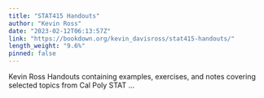 ```yaml
---
title: "STAT415 Handouts"
author: "Kevin Ross"
date: "2023-02-12T06:13:57Z"
link: "https://bookdown.org/kevin_davisross/stat415-handouts/"
length_weight: "9.6%"
pinned: false
---
```


Kevin Ross Handouts containing examples, exercises, and notes covering selected topics from Cal Poly STAT ...
